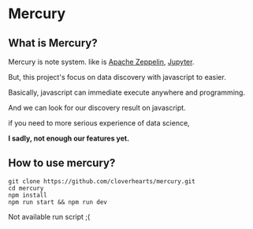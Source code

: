 # Mercury

## What is Mercury?

Mercury is note system. like is [Apache Zeppelin](https://zeppelin.apache.org/), [Jupyter](https://jupyter.org/).

But, this project's focus on data discovery with javascript to easier.

Basically, javascript can immediate execute anywhere and programming.

And we can look for our discovery result on javascript.

if you need to more serious experience of data science,

**I sadly, not enough our features yet.**

## How to use mercury?

```
git clone https://github.com/cloverhearts/mercury.git
cd mercury
npm install
npm run start && npm run dev
```

Not available run script ;(
